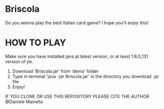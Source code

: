 # Briscola
Do you wanna play the best Italian card game? I hope you'll enjoy this!

# HOW TO PLAY
Make sure you have installed java at latest version, or at least 1.8.0_131 version of jre.
1. Download 'Briscola.jar' from 'demo' folder
2. Type in terminal 'java -jar Briscola.jar' in the directory you download .jar file
3. Enjoy!

IF YOU CLONE OR USE THIS REPOSITORY PLEASE CITE THE AUTHOR
@Daniele Mainella
